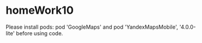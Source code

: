 # homeWork10
Please install pods: pod 'GoogleMaps' and pod 'YandexMapsMobile', '4.0.0-lite' before using code.
